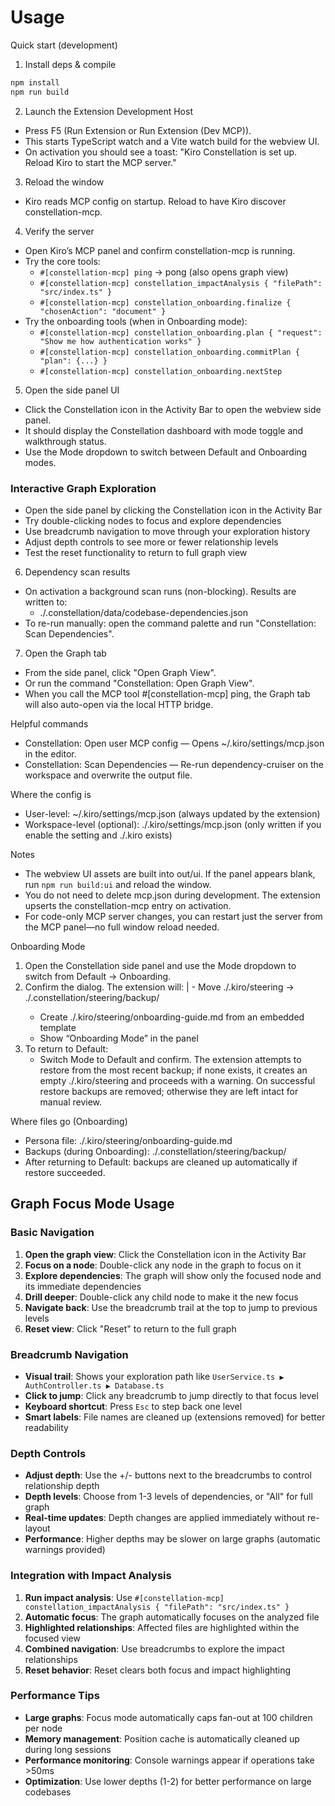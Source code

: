# Usage

Quick start (development)

1) Install deps & compile
```bash
npm install
npm run build
```

2) Launch the Extension Development Host
- Press F5 (Run Extension or Run Extension (Dev MCP)).
- This starts TypeScript watch and a Vite watch build for the webview UI.
- On activation you should see a toast: "Kiro Constellation is set up. Reload Kiro to start the MCP server."

3) Reload the window
- Kiro reads MCP config on startup. Reload to have Kiro discover constellation-mcp.

4) Verify the server
- Open Kiro’s MCP panel and confirm constellation-mcp is running.
- Try the core tools:
  - `#[constellation-mcp] ping` → pong (also opens graph view)
  - `#[constellation-mcp] constellation_impactAnalysis { "filePath": "src/index.ts" }`
  - `#[constellation-mcp] constellation_onboarding.finalize { "chosenAction": "document" }`
- Try the onboarding tools (when in Onboarding mode):
  - `#[constellation-mcp] constellation_onboarding.plan { "request": "Show me how authentication works" }`
  - `#[constellation-mcp] constellation_onboarding.commitPlan { "plan": {...} }`
  - `#[constellation-mcp] constellation_onboarding.nextStep`

5) Open the side panel UI
- Click the Constellation icon in the Activity Bar to open the webview side panel.
- It should display the Constellation dashboard with mode toggle and walkthrough status.
- Use the Mode dropdown to switch between Default and Onboarding modes.

### Interactive Graph Exploration
- Open the side panel by clicking the Constellation icon in the Activity Bar
- Try double-clicking nodes to focus and explore dependencies
- Use breadcrumb navigation to move through your exploration history
- Adjust depth controls to see more or fewer relationship levels
- Test the reset functionality to return to full graph view

6) Dependency scan results
- On activation a background scan runs (non-blocking). Results are written to:
  - ./.constellation/data/codebase-dependencies.json
- To re-run manually: open the command palette and run "Constellation: Scan Dependencies".

7) Open the Graph tab
- From the side panel, click "Open Graph View".
- Or run the command "Constellation: Open Graph View".
- When you call the MCP tool #[constellation-mcp] ping, the Graph tab will also auto-open via the local HTTP bridge.

Helpful commands
- Constellation: Open user MCP config — Opens ~/.kiro/settings/mcp.json in the editor.
- Constellation: Scan Dependencies — Re-run dependency-cruiser on the workspace and overwrite the output file.

Where the config is
- User-level: ~/.kiro/settings/mcp.json (always updated by the extension)
- Workspace-level (optional): ./.kiro/settings/mcp.json (only written if you enable the setting and ./.kiro exists)

Notes
- The webview UI assets are built into out/ui. If the panel appears blank, run `npm run build:ui` and reload the window.
- You do not need to delete mcp.json during development. The extension upserts the constellation-mcp entry on activation.
- For code-only MCP server changes, you can restart just the server from the MCP panel—no full window reload needed.

Onboarding Mode
1) Open the Constellation side panel and use the Mode dropdown to switch from Default → Onboarding.
2) Confirm the dialog. The extension will:
|   - Move ./.kiro/steering → ./.constellation/steering/backup/<timestamp>
   - Create ./.kiro/steering/onboarding-guide.md from an embedded template
   - Show “Onboarding Mode” in the panel
3) To return to Default:
   - Switch Mode to Default and confirm. The extension attempts to restore from the most recent backup; if none exists, it creates an empty ./.kiro/steering and proceeds with a warning. On successful restore backups are removed; otherwise they are left intact for manual review.

Where files go (Onboarding)
- Persona file: ./.kiro/steering/onboarding-guide.md
- Backups (during Onboarding): ./.constellation/steering/backup/<timestamp>
- After returning to Default: backups are cleaned up automatically if restore succeeded.

## Graph Focus Mode Usage

### Basic Navigation
1. **Open the graph view**: Click the Constellation icon in the Activity Bar
2. **Focus on a node**: Double-click any node in the graph to focus on it
3. **Explore dependencies**: The graph will show only the focused node and its immediate dependencies
4. **Drill deeper**: Double-click any child node to make it the new focus
5. **Navigate back**: Use the breadcrumb trail at the top to jump to previous levels
6. **Reset view**: Click "Reset" to return to the full graph

### Breadcrumb Navigation
- **Visual trail**: Shows your exploration path like `UserService.ts ▶ AuthController.ts ▶ Database.ts`
- **Click to jump**: Click any breadcrumb to jump directly to that focus level
- **Keyboard shortcut**: Press `Esc` to step back one level
- **Smart labels**: File names are cleaned up (extensions removed) for better readability

### Depth Controls
- **Adjust depth**: Use the +/- buttons next to the breadcrumbs to control relationship depth
- **Depth levels**: Choose from 1-3 levels of dependencies, or "All" for full graph
- **Real-time updates**: Depth changes are applied immediately without re-layout
- **Performance**: Higher depths may be slower on large graphs (automatic warnings provided)

### Integration with Impact Analysis
1. **Run impact analysis**: Use `#[constellation-mcp] constellation_impactAnalysis { "filePath": "src/index.ts" }`
2. **Automatic focus**: The graph automatically focuses on the analyzed file
3. **Highlighted relationships**: Affected files are highlighted within the focused view
4. **Combined navigation**: Use breadcrumbs to explore the impact relationships
5. **Reset behavior**: Reset clears both focus and impact highlighting

### Performance Tips
- **Large graphs**: Focus mode automatically caps fan-out at 100 children per node
- **Memory management**: Position cache is automatically cleaned up during long sessions
- **Performance monitoring**: Console warnings appear if operations take >50ms
- **Optimization**: Use lower depths (1-2) for better performance on large codebases

